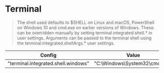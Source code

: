 # Terminal
> The shell used defaults to $SHELL on Linux and macOS, PowerShell on Windows 10 and cmd.exe on earlier versions of Windows. These can be overridden manually by setting terminal.integrated.shell.* in user settings. Arguments can be passed to the terminal shell using the terminal.integrated.shellArgs.* user settings.

Config| Value | Example
-|-|-
"terminal.integrated.shell.windows"| "C:\\Windows\\System32\\cmd.exe"|-